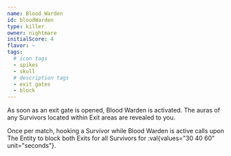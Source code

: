 ```yaml
---
name: Blood Warden
id: bloodWarden
type: killer
owner: nightmare
initialScore: 4
flavor: ~
tags:
  # icon tags
  - spikes
  - skull
  # description tags
  - exit gates
  - block
---
```


As soon as an exit gate is opened, Blood Warden is activated. The auras of any Survivors located within Exit areas are revealed to you.

Once per match, hooking a Survivor while Blood Warden is active calls upon The Entity to block both Exits for all Survivors for :val{values="30 40 60" unit="seconds"}.
